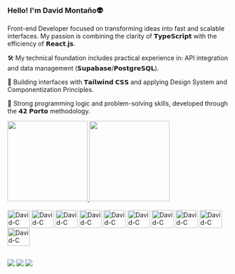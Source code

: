 ### Hello! I'm David Montaño👽​

Front-end Developer focused on transforming ideas into fast and scalable interfaces. My passion is combining the clarity of 𝗧𝘆𝗽𝗲𝗦𝗰𝗿𝗶𝗽𝘁 with the efficiency of 𝗥𝗲𝗮𝗰𝘁.𝗷𝘀.

🛠️ My technical foundation includes practical experience in: API integration and data management (𝗦𝘂𝗽𝗮𝗯𝗮𝘀𝗲/𝗣𝗼𝘀𝘁𝗴𝗿𝗲𝗦𝗤𝗟).

🎨 Building interfaces with 𝗧𝗮𝗶𝗹𝘄𝗶𝗻𝗱 𝗖𝗦𝗦 and applying Design System and Componentization Principles.

🧠 Strong programming logic and problem-solving skills, developed through the 𝟰𝟮 𝗣𝗼𝗿𝘁𝗼 methodology.


<div>
  <a href="https://https://github.com/Daviddm03">
  <img height="180cm" src="https://github-readme-stats.vercel.app/api?username=Daviddm03&show_icons=true&theme=algolia">
  <img height="180cm" src="https://github-readme-stats.vercel.app/api/top-langs/?username=Daviddm03&layout=compact&theme=algolia">
<div/>

<div style="display: inline-block"><br>
  <img align="center" alt="David-C" height="40" width="50" src="https://cdn.jsdelivr.net/gh/devicons/devicon@latest/icons/c/c-original.svg"/>
  <img align="center" alt="David-C" height="40" width="50" src="https://cdn.jsdelivr.net/gh/devicons/devicon@latest/icons/css3/css3-original.svg"/>
  <img align="center" alt="David-C" height="40" width="50" src="https://cdn.jsdelivr.net/gh/devicons/devicon@latest/icons/javascript/javascript-original.svg"/>
  <img align="center" alt="David-C" height="40" width="50" src="https://cdn.jsdelivr.net/gh/devicons/devicon@latest/icons/react/react-original.svg"/>
  <img align="center" alt="David-C" height="40" width="50" src="https://cdn.jsdelivr.net/gh/devicons/devicon@latest/icons/tailwindcss/tailwindcss-original.svg"/>
  <img align="center" alt="David-C" height="40" width="50" src="https://cdn.jsdelivr.net/gh/devicons/devicon@latest/icons/supabase/supabase-original.svg"/>
  <img align="center" alt="David-C" height="40" width="50" src="https://cdn.jsdelivr.net/gh/devicons/devicon@latest/icons/nextjs/nextjs-original.svg"/>
  <img align="center" alt="David-C" height="40" width="50" src="https://cdn.jsdelivr.net/gh/devicons/devicon@latest/icons/typescript/typescript-original.svg"/>
  <img align="center" alt="David-C" height="40" width="50" src="https://cdn.jsdelivr.net/gh/devicons/devicon@latest/icons/git/git-original.svg"/>
  <img align="center" alt="David-C" height="40" width="50" src="https://cdn.jsdelivr.net/gh/devicons/devicon@latest/icons/linux/linux-original.svg"/>
  
          
</div>

##

<div>
  <a href="https://www.linkedin.com/in/ddias-mo03# target="_blank"> <img src="https://img.shields.io/badge/LinkedIn-0077B5?style=for-the-badge&logo=linkedin&logoColor=white" target="_blank"><a/>
  <a href="https://www.instagram.com/david_montano03/ target="_blank"> <img src="https://img.shields.io/badge/Instagram-E4405F?style=for-the-badge&logo=instagram&logoColor=white" target="_blank"><a/>
  <a href="mailto:davidberuzo@gmail.com"> <img src="https://img.shields.io/badge/Gmail-D14836?style=for-the-badge&logo=gmail&logoColor=white" target="_blank"><a/>
</div>
